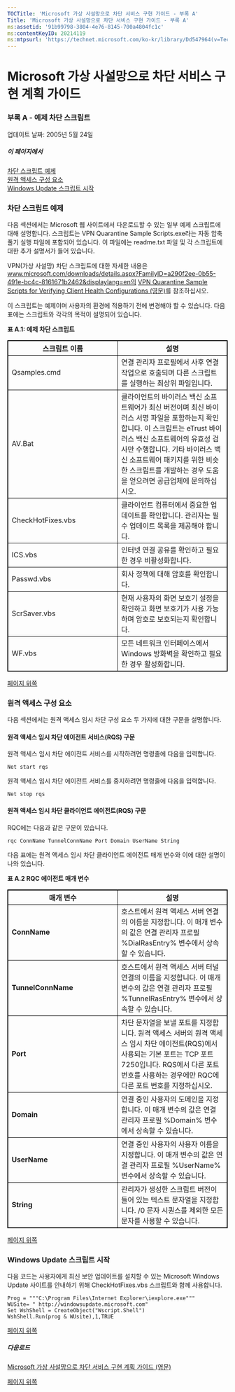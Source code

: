 ```yaml
---
TOCTitle: 'Microsoft 가상 사설망으로 차단 서비스 구현 가이드 - 부록 A'
Title: 'Microsoft 가상 사설망으로 차단 서비스 구현 가이드 - 부록 A'
ms:assetid: '91b99798-3804-4e76-8145-700a4804fc1c'
ms:contentKeyID: 20214119
ms:mtpsurl: 'https://technet.microsoft.com/ko-kr/library/Dd547964(v=TechNet.10)'
---
```


Microsoft 가상 사설망으로 차단 서비스 구현 계획 가이드
======================================================

### 부록 A - 예제 차단 스크립트

업데이트 날짜: 2005년 5월 24일

##### 이 페이지에서

[](#ecaa)[차단 스크립트 예제](#ecaa)  
[](#ebaa)[원격 액세스 구성 요소](#ebaa)  
[](#eaaa)[Windows Update 스크립트 시작](#eaaa)  

### 차단 스크립트 예제

다음 섹션에서는 Microsoft 웹 사이트에서 다운로드할 수 있는 일부 예제 스크립트에 대해 설명합니다. 스크립트는 VPN Quarantine Sample Scripts.exe라는 자동 압축 풀기 실행 파일에 포함되어 있습니다. 이 파일에는 readme.txt 파일 및 각 스크립트에 대한 추가 설명서가 들어 있습니다.

VPN(가상 사설망) 차단 스크립트에 대한 자세한 내용은 www.microsoft.com/downloads/details.aspx?FamilyID=a290f2ee-0b55-491e-bc4c-8161671b2462&displaylang=en의 [VPN Quarantine Sample Scripts for Verifying Client Health Configurations (영문)](https://www.microsoft.com/download/details.aspx?familyid=a290f2ee-0b55-491e-bc4c-8161671b2462&displaylang=en)를 참조하십시오.

이 스크립트는 예제이며 사용자의 환경에 적용하기 전에 변경해야 할 수 있습니다. 다음 표에는 스크립트와 각각의 목적이 설명되어 있습니다.

**표 A.1: 예제 차단 스크립트**

 
<table style="border:1px solid black;">
<colgroup>
<col width="50%" />
<col width="50%" />
</colgroup>
<thead>
<tr class="header">
<th style="border:1px solid black;" >스크립트 이름</th>
<th style="border:1px solid black;" >설명</th>
</tr>
</thead>
<tbody>
<tr class="odd">
<td style="border:1px solid black;">Qsamples.cmd</td>
<td style="border:1px solid black;">연결 관리자 프로필에서 사후 연결 작업으로 호출되며 다른 스크립트를 실행하는 최상위 파일입니다.</td>
</tr>
<tr class="even">
<td style="border:1px solid black;">AV.Bat</td>
<td style="border:1px solid black;">클라이언트의 바이러스 백신 소프트웨어가 최신 버전이며 최신 바이러스 서명 파일을 포함하는지 확인합니다. 이 스크립트는 eTrust 바이러스 백신 소프트웨어의 유효성 검사만 수행합니다. 기타 바이러스 백신 소프트웨어 패키지를 위한 비슷한 스크립트를 개발하는 경우 도움을 얻으려면 공급업체에 문의하십시오.</td>
</tr>
<tr class="odd">
<td style="border:1px solid black;">CheckHotFixes.vbs</td>
<td style="border:1px solid black;">클라이언트 컴퓨터에서 중요한 업데이트를 확인합니다. 관리자는 필수 업데이트 목록을 제공해야 합니다.</td>
</tr>
<tr class="even">
<td style="border:1px solid black;">ICS.vbs</td>
<td style="border:1px solid black;">인터넷 연결 공유를 확인하고 필요한 경우 비활성화합니다.</td>
</tr>
<tr class="odd">
<td style="border:1px solid black;">Passwd.vbs</td>
<td style="border:1px solid black;">회사 정책에 대해 암호를 확인합니다.</td>
</tr>
<tr class="even">
<td style="border:1px solid black;">ScrSaver.vbs</td>
<td style="border:1px solid black;">현재 사용자의 화면 보호기 설정을 확인하고 화면 보호기가 사용 가능하며 암호로 보호되는지 확인합니다.</td>
</tr>
<tr class="odd">
<td style="border:1px solid black;">WF.vbs</td>
<td style="border:1px solid black;">모든 네트워크 인터페이스에서 Windows 방화벽을 확인하고 필요한 경우 활성화합니다.</td>
</tr>
</tbody>
</table>
  
[](#mainsection)[페이지 위쪽](#mainsection)
  
### 원격 액세스 구성 요소
  
다음 섹션에서는 원격 액세스 임시 차단 구성 요소 두 가지에 대한 구문을 설명합니다.
  
#### 원격 액세스 임시 차단 에이전트 서비스(RQS) 구문
  
원격 액세스 임시 차단 에이전트 서비스를 시작하려면 명령줄에 다음을 입력합니다.
  
```  
Net start rqs  
```  
원격 액세스 임시 차단 에이전트 서비스를 중지하려면 명령줄에 다음을 입력합니다.
  
```  
Net stop rqs  
```  
#### 원격 액세스 임시 차단 클라이언트 에이전트(RQS) 구문
  
RQC에는 다음과 같은 구문이 있습니다.
  
```  
rqc ConnName TunnelConnName Port Domain UserName String  
```  
다음 표에는 원격 액세스 임시 차단 클라이언트 에이전트 매개 변수와 이에 대한 설명이 나와 있습니다.
  
**표 A.2 RQC 에이전트 매개 변수**

 
<table style="border:1px solid black;">
<colgroup>
<col width="50%" />
<col width="50%" />
</colgroup>
<thead>
<tr class="header">
<th style="border:1px solid black;" >매개 변수</th>
<th style="border:1px solid black;" >설명</th>
</tr>
</thead>
<tbody>
<tr class="odd">
<td style="border:1px solid black;"><strong>ConnName</strong></td>
<td style="border:1px solid black;">호스트에서 원격 액세스 서버 연결의 이름을 지정합니다. 이 매개 변수의 값은 연결 관리자 프로필 %DialRasEntry% 변수에서 상속할 수 있습니다.</td>
</tr>
<tr class="even">
<td style="border:1px solid black;"><strong>TunnelConnName</strong></td>
<td style="border:1px solid black;">호스트에서 원격 액세스 서버 터널 연결의 이름을 지정합니다. 이 매개 변수의 값은 연결 관리자 프로필 %TunnelRasEntry% 변수에서 상속할 수 있습니다.</td>
</tr>
<tr class="odd">
<td style="border:1px solid black;"><strong>Port</strong></td>
<td style="border:1px solid black;">차단 문자열을 보낼 포트를 지정합니다. 원격 액세스 서버의 원격 액세스 임시 차단 에이전트(RQS)에서 사용되는 기본 포트는 TCP 포트 7250입니다. RQS에서 다른 포트 번호를 사용하는 경우에만 RQC에 다른 포트 번호를 지정하십시오.</td>
</tr>
<tr class="even">
<td style="border:1px solid black;"><strong>Domain</strong></td>
<td style="border:1px solid black;">연결 중인 사용자의 도메인을 지정합니다. 이 매개 변수의 값은 연결 관리자 프로필 %Domain% 변수에서 상속할 수 있습니다.</td>
</tr>
<tr class="odd">
<td style="border:1px solid black;"><strong>UserName</strong></td>
<td style="border:1px solid black;">연결 중인 사용자의 사용자 이름을 지정합니다. 이 매개 변수의 값은 연결 관리자 프로필 %UserName% 변수에서 상속할 수 있습니다.</td>
</tr>
<tr class="even">
<td style="border:1px solid black;"><strong>String</strong></td>
<td style="border:1px solid black;">관리자가 생성한 스크립트 버전이 들어 있는 텍스트 문자열을 지정합니다. /0 문자 시퀀스를 제외한 모든 문자를 사용할 수 있습니다.</td>
</tr>
</tbody>
</table>
  
[](#mainsection)[페이지 위쪽](#mainsection)
  
### Windows Update 스크립트 시작
  
다음 코드는 사용자에게 최신 보안 업데이트를 설치할 수 있는 Microsoft Windows Update 사이트를 안내하기 위해 CheckHotFixes.vbs 스크립트와 함께 사용합니다.
  
```  
Prog = """C:\Program Files\Internet Explorer\iexplore.exe"""  
WUSite= " http://windowsupdate.microsoft.com"  
Set WshShell = CreateObject("Wscript.Shell")  
WshShell.Run(prog & WUsite),1,TRUE  
```  
[](#mainsection)[페이지 위쪽](#mainsection)
  
##### 다운로드
  
[Microsoft 가상 사설망으로 차단 서비스 구현 계획 가이드 (영문)](http://go.microsoft.com/fwlink/?linkid=41308)
  
[](#mainsection)[페이지 위쪽](#mainsection)
